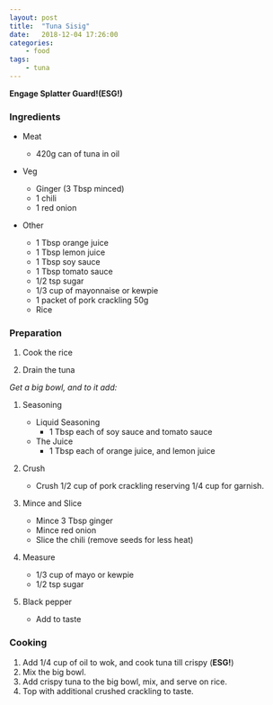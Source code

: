 ```yaml
---
layout: post
title:	"Tuna Sisig"
date:	2018-12-04 17:26:00
categories:
    - food
tags:
    - tuna
---
```


**Engage Splatter Guard!(ESG!)**

### Ingredients

* Meat
    * 420g can of tuna in oil

* Veg
    * Ginger (3 Tbsp minced)
    * 1 chili
    * 1 red onion
* Other
    * 1 Tbsp orange juice
    * 1 Tbsp lemon juice
    * 1 Tbsp soy sauce
    * 1 Tbsp tomato sauce
    * 1/2 tsp sugar
    * 1/3 cup of mayonnaise or kewpie
    * 1 packet of pork crackling 50g
    * Rice

### Preparation

1. Cook the rice

1. Drain the tuna

_Get a big bowl, and to it add:_

1. Seasoning
    * Liquid Seasoning
        * 1 Tbsp each of soy sauce and tomato sauce
    * The Juice
        * 1 Tbsp each of orange juice, and lemon juice

1. Crush
    * Crush 1/2 cup of pork crackling reserving 1/4 cup for garnish.

1. Mince and Slice
    * Mince 3 Tbsp ginger
    * Mince red onion
    * Slice the chili (remove seeds for less heat)

1. Measure
    * 1/3 cup of mayo or kewpie
    * 1/2 tsp sugar

1. Black pepper
    * Add to taste

### Cooking

1. Add 1/4 cup of oil to wok, and cook tuna till crispy (**ESG!**)
1. Mix the big bowl.
1. Add crispy tuna to the big bowl, mix, and serve on rice.
1. Top with additional crushed crackling to taste.
